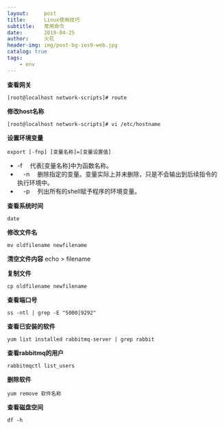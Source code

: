 ```yaml
---
layout:     post
title:      Linux使用技巧
subtitle:   常用命令
date:       2019-04-25
author:     火花
header-img: img/post-bg-ios9-web.jpg
catalog: true
tags:
    - env
---
```

**查看网关**

	[root@localhost network-scripts]# route
**修改host名称**

	[root@localhost network-scripts]# vi /etc/hostname
**设置环境变量**

	export [-fnp] [变量名称]=[变量设置值]

-  -f 　代表[变量名称]中为函数名称。 
- 　-n 　删除指定的变量。变量实际上并未删除，只是不会输出到后续指令的执行环境中。 
- 　-p 　列出所有的shell赋予程序的环境变量。

**查看系统时间**

	date

**修改文件名**

	mv oldfilename newfilename

**清空文件内容**
	echo > filename 

**复制文件**

	cp oldfilename newfilename

**查看端口号**

	ss -ntl | grep -E "5000|9292"


**查看已安装的软件**

	yum list installed rabbitmq-server | grep rabbit

**查看rabbitmq的用户**

	rabbitmqctl list_users

**删除软件**

	yum remove 软件名称

**查看磁盘空间**

	df -h










